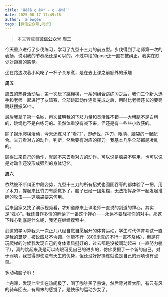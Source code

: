 ```yaml
---
title: 'åéåå­¦ç¬è®° - ç¬¬äºå¨'
date: 2025-08-17 17:49:18
author: 'æ´è±çè±'
tags: [微信公众号,同步]
---
```


> 本文转载自[微信公众号](http://mp.weixin.qq.com/s?__biz=MzU2NTQ2MzA4OQ==&mid=100000689&idx=1&sn=3dea55d1b751bde752de3ecf817a8578&chksm=7cba12ef4bcd9bf91f35b9d4c89a99f1a4a17b9a31ff74028e3dfd7af769b0ba0e04c5da8eb9#rd)
**周三**

今天重点进行了步伐练习，学习了九型十三刀的前五型。步伐得到了老师第一次的表扬，说明我的节奏感还是可以的。不过中段的pose还一直在被纠正，我实在缺少对距离的感觉。

坐在路边吹着小风吃了一杯子关东煮，是在去上课之前额外的乐趣

**周五**

周五的热身活动后，第一次玩了跳绳梯，一系列组合跳练习之后，我们三个新人选手和老师一起进行了友谊赛，全部跳跃动作连贯完成之后，用时比老师还长的要罚跳跃摆振50个。

最后我拿了第一名哟，再次证明我的下肢力量和灵活性不错——大粗腿不是白粗的，跳绳也不是白练习的。虽然体重没有减下来，但还是有一些些小收获的。

除了娱乐爬梯活动，今天还练习了“看打”，即步伐、挥刀、眼睛、脑袋的一起配合。举刀看对方的动作，判断，然后要有对应的挥刀。我基本几乎全部都是凌乱的。

顾得过来自己的动作，就顾不来去看对方的动作。可以说是脑袋不够用，也可以说是对动作还没形成强烈的身体记忆。

**周六**

依然被不断纠正中段姿势，九型十三刀的所有招式也囫囵吞枣的都体验了一把，用了木刀，握起来比竹刀有感觉多了。脑子已经一团浆糊，无法指挥身体一起发起准确的攻击——这脑袋要来何用。

后来回家又找了演示视频看，才知道原来上课老师一直说的剑道的禅心，其实是“残心”。我还自作多情的解读了一番这个禅心——永远不要轻视你的对手。那这下残心到底是什么呢，我还在继续摸索中。

剑道的学习算我头一次正儿八经自觉自愿展开的体育运动，学生时代体育考试一直是我的噩梦，被说四肢不协调、体能不行（800米真的不行一直不及格），但是在玩爬梯的时候我发现自己的身体素质挺好的，过去都是没被调动起来（一直努力躺平），真的跳起来我是可以肉眼可见自己的进步的，仿佛发掘了一个新的自己。对于弱项，我觉得即使没有天生的优势，但还没好好操练就说是自己的弱项也有点菜。

多动动脑子叭！

上完课，发现七宝实在热闹极了，喝了咖啡买了煎饼，然后背对着太阳，有云有风的骑车回去，有周末的感觉了。是快乐的运动少女了。